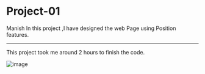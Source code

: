 # Project-01
Manish 
In this project ,I have designed the web Page using Position features.

***
This project took me around 2 hours to finish the code.


![image](./01-result.png)


